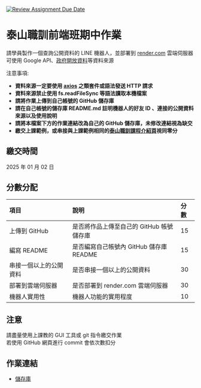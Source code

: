 [![Review Assignment Due Date](https://classroom.github.com/assets/deadline-readme-button-22041afd0340ce965d47ae6ef1cefeee28c7c493a6346c4f15d667ab976d596c.svg)](https://classroom.github.com/a/I8mlcqjs)

# 泰山職訓前端班期中作業

請學員製作⼀個查詢公開資料的 LINE 機器⼈，並部署到 [render.com](https://render.com/) 雲端伺服器  
可使⽤ Google API、[政府開放資料](https://data.gov.tw/)等資料來源

注意事項:

- **資料來源一定要使用 [axios](https://github.com/axios/axios) 之類套件或語法發送 HTTP 請求**
- **資料來源禁止使用 fs.readFileSync 等語法讀取本機檔案**
- **請將作業上傳到自己帳號的 GitHub 儲存庫**
- **請在自己帳號的儲存庫 README.md 註明機器⼈的好友 ID 、連接的公開資料來源以及使⽤說明**
- **請將本檔案下方的作業連結改為自己的 GitHub 儲存庫，未修改連結視為缺交**
- **繳交上課範例，或串接與上課範例相同的[泰山職訓課程介紹頁](https://wdaweb.github.io/)視同零分**

## 繳交時間

2025 年 01 月 02 日

## 分數分配

| 項⽬                   | 說明                                     | 分數 |
| :--------------------- | :--------------------------------------- | :--- |
| 上傳到 GitHub          | 是否將作品上傳⾄自己的 GitHub 帳號儲存庫 | 15   |
| 編寫 README            | 是否編寫自己帳號內 GitHub 儲存庫 README  | 15   |
| 串接⼀個以上的公開資料 | 是否串接⼀個以上的公開資料               | 30   |
| 部署到雲端伺服器       | 是否部署到 render.com 雲端伺服器         | 30   |
| 機器⼈實⽤性           | 機器⼈功能的實⽤程度                     | 10   |

## 注意

請盡量使用上課教的 GUI 工具或 git 指令繳交作業  
若使用 GitHub 網頁進行 commit 會依次數扣分

## 作業連結

- [儲存庫](https://github.com/LA-Alex/1131120.git)
